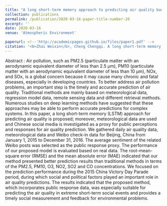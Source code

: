 ```yaml
---
title: "A long short-term memory approach to predicting air quality based on social media data"
collection: publications
permalink: /publication/2020-03-16-paper-title-number-26
excerpt: ''
date: 2020-03-16
venue: 'Atmospheric Environment'

paperurl: <!--'http://academicpages.github.io/files/paper1.pdf' -->
citation: '<b>Zhai Weixin</b>, Cheng Chengqi. A long short-term memory approach to predicting air quality based on social media data [J]. <i>Atmospheric Environment</i>, 2020: 117411.'
---
```




<!--This paper is about the number 1. The number 2 is left for future work.-->
Abstract : Air pollution, such as PM2.5 (particulate matter with an aerodynamic equivalent diameter of less than 2.5 μm), PM10 (particulate matter with an aerodynamic equivalent diameter of less than 10 μm), NOx, and SOx, is a global concern because it may cause many chronic and fatal diseases, especially in developing countries. To better address air pollution problems, an important step is the timely and accurate prediction of air quality. Traditional methods are mainly based on meteorological data, regression model data, remote sensing data and different retrieval methods. Numerous studies on deep learning methods have suggested that these approaches may be able to perform accurate predictions for complex systems. In this paper, a long short-term memory (LSTM) approach for predicting air quality is proposed; moreover, meteorological data are used and Chinese social media is investigated as a proxy for public perceptions and responses for air quality prediction. We gathered daily air quality data, meteorological data and Weibo check-in data for Beijing, China from January 1, 2015 to December 31, 2016. The average sentiment of the related Weibo posts was selected as the public response proxy. The performance of our proposed model is evaluated based on real data. The root-mean-square error (RMSE) and the mean absolute error (MAE) indicated that our method presented better prediction results than traditional methods in terms of the PM2.5, PM10, O3, NO2, SO2 and CO concentrations. We focused on the prediction performance during the 2015 China Victory Day Parade period, during which social and political factors played an important role in air quality predictions. The results indicated that the proposed method, which incorporates public response data, was especially suitable for predicting the air quality in extreme short-term social events and provides a timely social measurement and feedback for environmental problems.
<!--[Download paper here](http://academicpages.github.io/files/paper1.pdf)-->

<!--Recommended citation: Zhai W, Cheng C. Vagueness in spatial data: A grid-coding approach[C]. proceedings of the 2014 IEEE Geoscience and Remote Sensing Symposium, 2014. IEEE.-->
